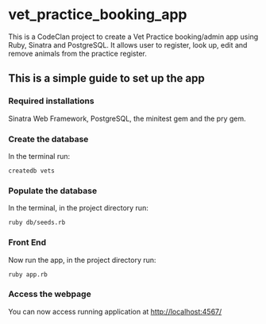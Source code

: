 # vet_practice_booking_app
<p>This is a CodeClan project to create a Vet Practice booking/admin app using Ruby, Sinatra and PostgreSQL.
It allows user to register, look up, edit and remove animals from the practice register. </p>

<h2>This is a simple guide to set up the app</h2>
<h3>Required installations</h3>
<p>Sinatra Web Framework, PostgreSQL, the minitest gem and the pry gem.</p>

<h3>Create the database</h3>
<p>In the terminal run:</p>

    createdb vets


<h3>Populate the database</h3>
<p>In the terminal, in the project directory run:</p>
     
    ruby db/seeds.rb


<h3>Front End</h3>
<p>Now run the app, in the project directory run:</p>

    ruby app.rb

<h3>Access the webpage</h3>
<p>You can now access running application at
<a href="http://localhost:4567/">http://localhost:4567/</a> </p>


